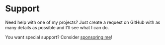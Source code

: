 # Support

Need help with one of my projects? Just create a request on GitHub with as many details as possible and I'll see what I can do.

You want special support? Consider [sponsoring me](https://github.com/sponsors/komandar)!
